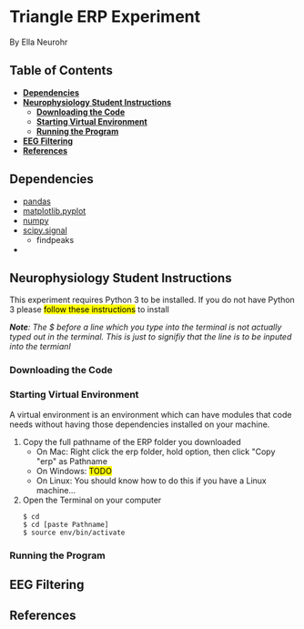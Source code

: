 # Triangle ERP Experiment <!-- omit in toc -->
By Ella Neurohr

<!-- no toc -->
## **Table of Contents** <!-- omit in toc -->
- [**Dependencies**](#dependencies)
- [**Neurophysiology Student Instructions**](#neurophysiology-student-instructions)
  - [**Downloading the Code**](#downloading-the-code)
  - [**Starting Virtual Environment**](#starting-virtual-environment)
  - [**Running the Program**](#running-the-program)
- [**EEG Filtering**](#eeg-filtering)
- [**References**](#references)

## **Dependencies**
- [pandas](https://pandas.pydata.org/)
- [matplotlib.pyplot](https://matplotlib.org/3.5.3/api/_as_gen/matplotlib.pyplot.html)
- [numpy](https://numpy.org/)
- [scipy.signal](https://docs.scipy.org/doc/scipy/reference/signal.html)
  - findpeaks
- 

## **Neurophysiology Student Instructions**
This experiment requires Python 3 to be installed. If you do not have Python 3 please <mark>follow these instructions</mark> to install  

***Note**: The $ before a line which you type into the terminal is not actually typed out in the terminal. This is just to signifiy that the line is to be inputed into the termianl*

### **Downloading the Code**

### **Starting Virtual Environment**
A virtual environment is an environment which can have modules that code needs without having those dependencies installed on your machine.
1. Copy the full pathname of the ERP folder you downloaded
   * On Mac: Right click the erp folder, hold option, then click "Copy "erp" as Pathname
   * On Windows: <mark>TODO<mark>
   * On Linux: You should know how to do this if you have a Linux machine...
2. Open the Terminal on your computer
   ```
   $ cd
   $ cd [paste Pathname]
   $ source env/bin/activate
   ```
### **Running the Program**

## **EEG Filtering**
## **References**